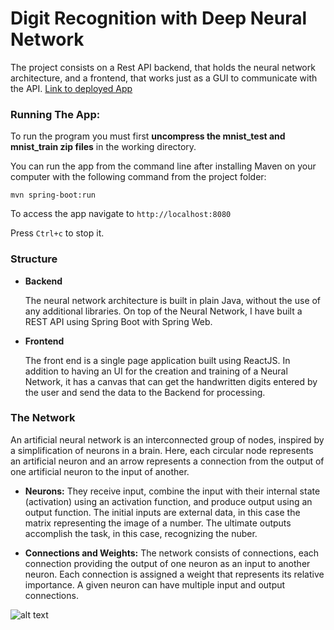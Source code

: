 # Digit Recognition with Deep Neural Network 
The project consists on a Rest API backend, that holds the neural network architecture, and a frontend, that works just as a GUI to communicate with the API. [Link to deployed App](https://digit-recognition-fullstack.herokuapp.com/)


  ### Running The App:
  
   To run the program you must first __uncompress the mnist_test and mnist_train zip files__ in the working directory.

   You can run the app from the command line after installing Maven on your computer with the following command
   from the project folder:

   `mvn spring-boot:run`
   
   To access the app navigate to `http://localhost:8080`
      
   Press `Ctrl+c` to stop it.
 
 ### Structure 
  
  * __Backend__
  
    The neural network architecture is built in plain Java, without the use of any additional libraries. On top of the Neural Network, I
    have built a REST API using Spring Boot with Spring Web.

  * __Frontend__
  
    The front end is a single page application built using ReactJS. In addition to having an UI for the creation and training of a
    Neural Network, it has a canvas that can get the handwritten digits entered by the user and send the data to the Backend for processing.
     
### The Network
   
An artificial neural network is an interconnected group of nodes, inspired by a simplification of neurons in a brain. Here, each circular node represents an artificial neuron and an arrow represents a connection from the output of one artificial neuron to the input of another.
   
    
  * __Neurons:__ They receive input, combine the input with their internal state (activation) using an activation function, and produce output using an output function. The initial inputs are external data, in this case the matrix representing the image of a number. The ultimate outputs accomplish the task, in this case, recognizing the nuber.
  
  * __Connections and Weights:__ The network consists of connections, each connection providing the output of one neuron as an input to another neuron. Each connection is assigned a weight that represents its relative importance. A given neuron can have multiple input and output connections.
  
  ![alt text](https://www.researchgate.net/publication/299474560/figure/fig6/AS:349583008911366@1460358492284/An-example-of-a-deep-neural-network-with-two-hidden-layers-The-first-layer-is-the-input.png "Neural Network")
 
